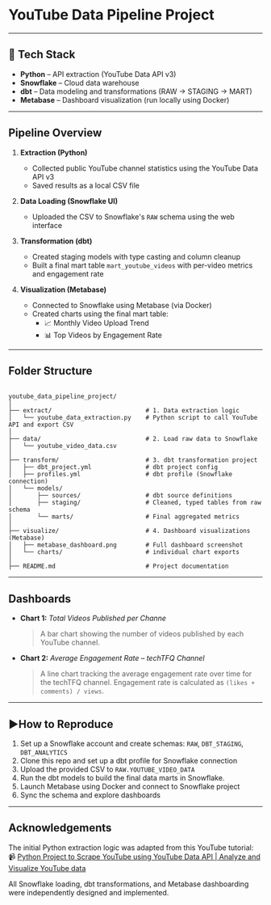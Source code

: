 # YouTube Data Pipeline Project

---

## 🔧 Tech Stack

- **Python** – API extraction (YouTube Data API v3)
- **Snowflake** – Cloud data warehouse
- **dbt** – Data modeling and transformations (RAW → STAGING → MART)
- **Metabase** – Dashboard visualization (run locally using Docker)

---

## Pipeline Overview

1. **Extraction (Python)**  
   - Collected public YouTube channel statistics using the YouTube Data API v3  
   - Saved results as a local CSV file  

2. **Data Loading (Snowflake UI)**  
   - Uploaded the CSV to Snowflake's `RAW` schema using the web interface  

3. **Transformation (dbt)**  
   - Created staging models with type casting and column cleanup  
   - Built a final mart table `mart_youtube_videos` with per-video metrics and engagement rate  

4. **Visualization (Metabase)**  
   - Connected to Snowflake using Metabase (via Docker)  
   - Created charts using the final mart table:  
     - 📈 Monthly Video Upload Trend  
     - 📊 Top Videos by Engagement Rate  

---

## Folder Structure

```plaintext

youtube_data_pipeline_project/
│
├── extract/                          # 1. Data extraction logic
│   └── youtube_data_extraction.py    # Python script to call YouTube API and export CSV
│
├── data/                             # 2. Load raw data to Snowflake
│   └── youtube_video_data.csv
│
├── transform/                        # 3. dbt transformation project
│   ├── dbt_project.yml               # dbt project config
│   ├── profiles.yml                  # dbt profile (Snowflake connection)
│   └── models/
│       ├── sources/                  # dbt source definitions
│       ├── staging/                  # Cleaned, typed tables from raw schema
│       └── marts/                    # Final aggregated metrics
│
├── visualize/                        # 4. Dashboard visualizations (Metabase)
│   ├── metabase_dashboard.png        # Full dashboard screenshot
│   └── charts/                       # individual chart exports
│
├── README.md                         # Project documentation

```
---

## Dashboards

- **Chart 1:** *Total Videos Published per Channe*  
  > A bar chart showing the number of videos published by each YouTube channel.

- **Chart 2:** *Average Engagement Rate – techTFQ Channel*  
  > A line chart tracking the average engagement rate over time for the techTFQ channel. Engagement rate is calculated as `(likes + comments) / views`.

---

## ▶How to Reproduce

1. Set up a Snowflake account and create schemas: `RAW`, `DBT_STAGING`, `DBT_ANALYTICS`
2. Clone this repo and set up a dbt profile for Snowflake connection
3. Upload the provided CSV to `RAW.YOUTUBE_VIDEO_DATA`
4. Run the dbt models to build the final data marts in Snowflake.
5. Launch Metabase using Docker and connect to Snowflake project
6. Sync the schema and explore dashboards

---

## Acknowledgements

The initial Python extraction logic was adapted from this YouTube tutorial:  
📹 [Python Project to Scrape YouTube using YouTube Data API | Analyze and Visualize YouTube data](https://youtu.be/SwSbnmqk3zY?si=MCuMuyiloGqE8Y32)

All Snowflake loading, dbt transformations, and Metabase dashboarding were independently designed and implemented.

